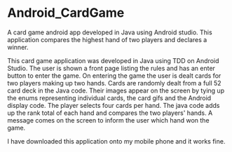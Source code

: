# Android_CardGame
A card game android app developed in Java using Android studio. This
application compares the highest hand of two players and declares a winner.

This card game application was developed in Java using TDD on Android Studio. 
The user is shown a front page listing the rules and has an enter button to
enter the game. On entering the game the user is dealt cards for two
players making up two hands. Cards are randomly dealt from a full 
52 card deck in the Java code. Their images appear on the screen by tying up the
enums representing individual cards, the card gifs and the Android display code. 
The player selects four cards per hand. The java code adds up the rank total
of each hand and compares the two players' hands. A message comes on the screen
to inform the user which hand won the game.

I have downloaded this application onto my mobile phone and it works fine.
